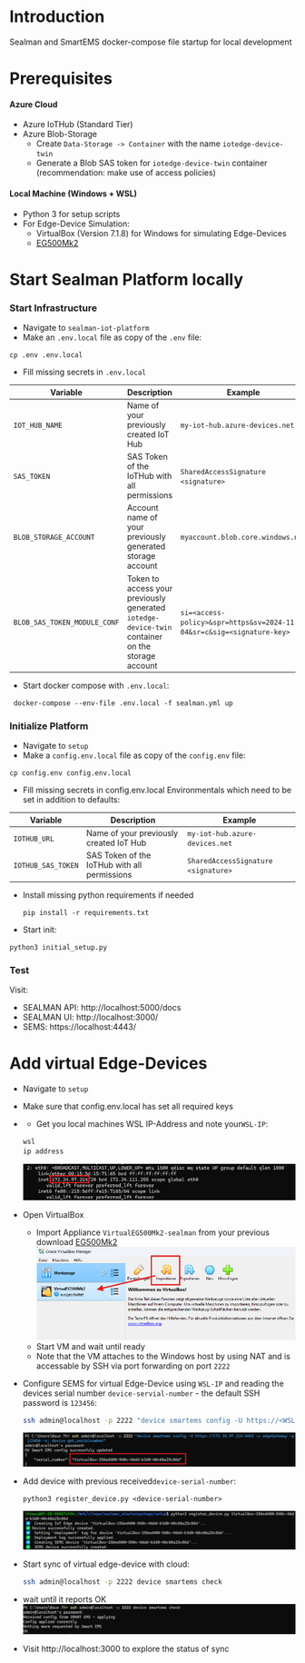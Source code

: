 # Introduction 
Sealman and SmartEMS docker-compose file startup for local development

# Prerequisites 
#### Azure Cloud
- Azure IoTHub (Standard Tier)
- Azure Blob-Storage
  - Create ``Data-Storage -> Container`` with the name ``iotedge-device-twin``
  - Generate a Blob SAS token for ``iotedge-device-twin`` container (recommendation: make use of access policies)
#### Local Machine (Windows + WSL)
- Python 3 for setup scripts
- For Edge-Device Simulation:
  - VirtualBox (Version 7.1.8) for Windows for simulating Edge-Devices
  - [EG500Mk2](https://stsealiottest.blob.core.windows.net/share/VirtualEG500Mk2-sealman.ova?sp=r&st=2025-05-26T09:18:55Z&se=2025-05-30T17:18:55Z&spr=https&sv=2024-11-04&sr=b&sig=B8w7aK%2Faz8yM5THG1Rly8C5vGtNb%2Ff6BmfOjldDQAx4%3D)


# Start Sealman Platform locally

### Start Infrastructure
- Navigate to ``sealman-iot-platform``
- Make an ``.env.local`` file as copy of the ``.env`` file: 
```shell
cp .env .env.local
```
- Fill missing secrets in ``.env.local``
    
| Variable                      | Description                                                                                         | Example                                                             |
|------------------------------|-----------------------------------------------------------------------------------------------------|----------------------------------------------------------------------|
| `IOT_HUB_NAME`               | Name of your previously created IoT Hub                                                             | `my-iot-hub.azure-devices.net`                                      |
| `SAS_TOKEN`                  | SAS Token of the IoTHub with all permissions                                                        | `SharedAccessSignature <signature>`                                 |
| `BLOB_STORAGE_ACCOUNT`       | Account name of your previously generated storage account                                           | `myaccount.blob.core.windows.net`                                   |
| `BLOB_SAS_TOKEN_MODULE_CONF` | Token to access your previously generated `iotedge-device-twin` container on the storage account   | `si=<access-policy>&spr=https&sv=2024-11-04&sr=c&sig=<signature-key>` |

- Start docker compose with ``.env.local``:

 ```shell
  docker-compose --env-file .env.local -f sealman.yml up
  ```
### Initialize Platform
- Navigate to ``setup``
- Make a ``config.env.local`` file as copy of the ``config.env`` file:
```shell 
cp config.env config.env.local
```
- Fill missing secrets in config.env.local
  Environmentals which need to be set in addition to defaults:
  
| Variable                    | Description                                                                                         | Example                                                        |
|----------------------------|-----------------------------------------------------------------------------------------------------|-----------------------------------------------------------------|
| `IOTHUB_URL`               | Name of your previously created IoT Hub                                                             | `my-iot-hub.azure-devices.net`                                 |
| `IOTHUB_SAS_TOKEN`          | SAS Token of the IoTHub with all permissions     | `SharedAccessSignature <signature>` |

- Install missing python requirements if needed
  ```shell
  pip install -r requirements.txt
  ```
- Start init:
```shell
python3 initial_setup.py
```

### Test
Visit:
- SEALMAN API: http://localhost:5000/docs
- SEALMAN UI: http://localhost:3000/
- SEMS: https://localhost:4443/


# Add virtual Edge-Devices
- Navigate to ``setup``
- Make sure that config.env.local has set all required keys
- - Get you local machines WSL IP-Address and note your``WSL-IP``: 
  ```bash
  wsl 
  ip address 
  ```
  ![img.png](docs/img/wsl-ip-address.png)
- Open VirtualBox
  - Import Appliance ``VirtualEG500Mk2-sealman`` from your previous download [EG500Mk2](https://stsealiottest.blob.core.windows.net/share/VirtualEG500Mk2-sealman.ova?sp=r&st=2025-05-26T09:18:55Z&se=2025-05-30T17:18:55Z&spr=https&sv=2024-11-04&sr=b&sig=B8w7aK%2Faz8yM5THG1Rly8C5vGtNb%2Ff6BmfOjldDQAx4%3D)
  ![img.png](docs/img/virtual-box-import.png)
  - Start VM and wait until ready
  - Note that the VM attaches to the Windows host by using NAT and is accessable by SSH via port forwarding on port ``2222`` 

- Configure SEMS for virtual Edge-Device using ``WSL-IP`` and reading the devices serial number ``device-servial-number`` - the default SSH password is ``123456``:
  ```bash
  ssh admin@localhost -p 2222 "device smartems config -U https://<WSL-IP>:4443 -u edgeGateway -p 123456 -s; device get_serialnumber"
  ```
  ![img_1.png](docs/img/get-serial-number.png)


- Add device with previous received``device-serial-number``:
   ```shell
  python3 register_device.py <device-serial-number>
  ```
  ![img.png](docs/img/register-device.png)
- Start sync of virtual edge-device with cloud:
  ```bash
  ssh admin@localhost -p 2222 device smartems check
  ```
  
- wait until it reports OK
  ![img_1.png](docs/img/sems-check-resp.png)
- Visit http://localhost:3000 to explore the status of sync

